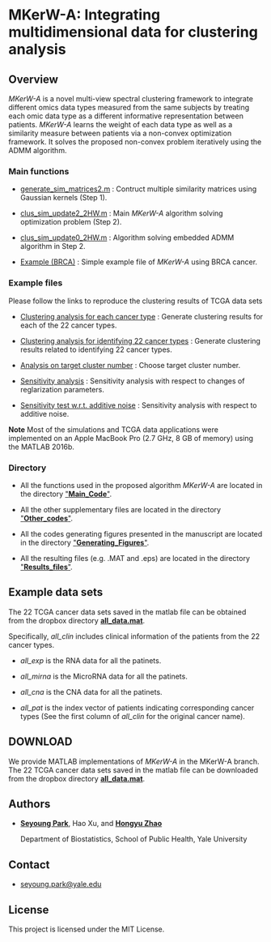 # MKerW-A: Integrating multidimensional data for clustering analysis



## Overview

*MKerW-A* is a novel multi-view spectral clustering framework to integrate different omics data types measured from the same subjects by treating each omic data type as a different informative representation between patients. *MKerW-A* learns the weight of each data type as well as a similarity measure between patients via a non-convex optimization framework. It solves the proposed non-convex problem iteratively using the ADMM algorithm.


### Main functions

- [generate_sim_matrices2.m](https://github.com/ishspsy/MKerW-A/blob/master/Main_code/generate_sim_matrices2.m)
: Contruct multiple similarity matrices using Gaussian kernels (Step 1).

- [clus_sim_update2_2HW.m](https://github.com/ishspsy/MKerW-A/blob/master/Main_code/clus_sim_update2_2HW.m)
: Main *MKerW-A* algorithm solving optimization problem (Step 2).

- [clus_sim_update0_2HW.m](https://github.com/ishspsy/MKerW-A/blob/master/Main_code/clus_sim_update0_2HW.m)
: Algorithm solving embedded ADMM algorithm in Step 2.

- [Example (BRCA)](https://github.com/ishspsy/MKerW-A/blob/master/example_BRCA.m)
: Simple example file of *MKerW-A* using BRCA cancer.


### Example files

Please follow the links to reproduce the clustering results of TCGA data sets

-  [Clustering analysis for each cancer type](https://github.com/ishspsy/MKerW-A/blob/master/main_real.m)
: Generate clustering results for each of the 22 cancer types.

-  [Clustering analysis for identifying 22 cancer types](https://github.com/ishspsy/MKerW-A/blob/master/main_simul.m)
: Generate clustering results related to identifying 22 cancer types.

-  [Analysis on target cluster number](https://github.com/ishspsy/MKerW-A/blob/master/main_simul_cls.m)
: Choose target cluster number.

-  [Sensitivity analysis](https://github.com/ishspsy/MKerW-A/blob/master/main_simul_robust.m)
: Sensitivity analysis with respect to changes of reglarization parameters.

-  [Sensitivity test w.r.t. additive noise](https://github.com/ishspsy/MKerW-A/blob/master/main_simul_pert.m)
: Sensitivity analysis with respect to additive noise.


**Note** Most of the simulations and TCGA data applications were implemented on an Apple MacBook Pro (2.7 GHz, 8 GB of memory) using the MATLAB 2016b. 







### Directory

- All the functions used in the proposed algorithm *MKerW-A* are located in the directory ["**Main_Code**"](https://github.com/ishspsy/MKerW-A/tree/master/Main_code).

- All the other supplementary files are located in the directory ["**Other_codes**"](https://github.com/ishspsy/MKerW-A/tree/master/Other_codes).

- All the codes generating figures presented in the manuscript are located in the directory ["**Generating_Figures**"](https://github.com/ishspsy/MKerW-A/tree/master/Generating_Figures).

- All the resulting files (e.g. .MAT and .eps) are located in the directory ["**Results_files**"](https://github.com/ishspsy/MKerW-A/tree/master/Resulting_files).




## Example data sets

The 22 TCGA cancer data sets saved in the matlab file can be obtained from the dropbox directory [**all_data.mat**](https://www.dropbox.com/s/v22fx0j2gnpeta6/all_data.mat?dl=0). 

Specifically, *all_clin* includes clinical information of the patients from the 22 cancer types.

- *all_exp* is the RNA data for all the patinets.

- *all_mirna* is the MicroRNA data for all the patinets.

- *all_cna* is the CNA data for all the patinets.

- *all_pat* is the index vector of patients indicating corresponding cancer types (See the first column of *all_clin* for the original cancer name).




## DOWNLOAD

We provide MATLAB implementations of *MKerW-A* in the MKerW-A branch. The 22 TCGA cancer data sets saved in the matlab file can be downloaded from the dropbox directory [**all_data.mat**](https://www.dropbox.com/s/v22fx0j2gnpeta6/all_data.mat?dl=0). 



## Authors

* [**Seyoung Park**](http://people.yale.edu/search/seyoung_park.profile), Hao Xu, and   [**Hongyu Zhao**](https://publichealth.yale.edu/biostat/people/hongyu_zhao.profile)

  Department of Biostatistics, School of Public Health, Yale University


## Contact

* seyoung.park@yale.edu

## License

This project is licensed under the MIT License.




